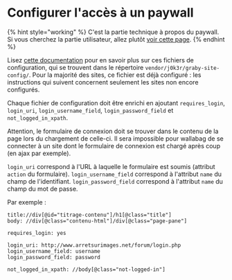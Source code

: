 # Configurer l'accès à un paywall

{% hint style="working" %}
C'est la partie technique à propos du paywall. Si vous cherchez la partie utilisateur, allez plutôt [voir cette page](../user/articles/restricted.md).
{% endhint %}


Lisez [cette documentation](../user/errors_during_fetching.md)
pour en savoir plus sur ces fichiers de configuration, qui se trouvent
dans le répertoire `vendor/j0k3r/graby-site-config/`. Pour la majorité
des sites, ce fichier est déjà configuré : les instructions qui suivent
concernent seulement les sites non encore configurés.

Chaque fichier de configuration doit être enrichi en ajoutant
`requires_login`, `login_uri`, `login_username_field`,
`login_password_field` et `not_logged_in_xpath`.

Attention, le formulaire de connexion doit se trouver dans le contenu de
la page lors du chargement de celle-ci. Il sera impossible pour wallabag
de se connecter à un site dont le formulaire de connexion est chargé
après coup (en ajax par exemple).

`login_uri` correspond à l'URL à laquelle le formulaire est soumis
(attribut `action` du formulaire). `login_username_field` correspond à
l'attribut `name` du champ de l'identifiant. `login_password_field`
correspond à l'attribut `name` du champ du mot de passe.

Par exemple :

```
title://div[@id="titrage-contenu"]/h1[@class="title"]
body: //div[@class="contenu-html"]/div[@class="page-pane"]

requires_login: yes

login_uri: http://www.arretsurimages.net/forum/login.php
login_username_field: username
login_password_field: password

not_logged_in_xpath: //body[@class="not-logged-in"]
```
